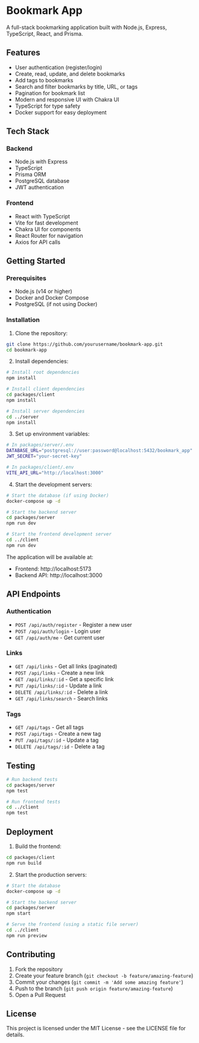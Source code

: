 # Bookmark App

A full-stack bookmarking application built with Node.js, Express, TypeScript, React, and Prisma.

## Features

- User authentication (register/login)
- Create, read, update, and delete bookmarks
- Add tags to bookmarks
- Search and filter bookmarks by title, URL, or tags
- Pagination for bookmark list
- Modern and responsive UI with Chakra UI
- TypeScript for type safety
- Docker support for easy deployment

## Tech Stack

### Backend
- Node.js with Express
- TypeScript
- Prisma ORM
- PostgreSQL database
- JWT authentication

### Frontend
- React with TypeScript
- Vite for fast development
- Chakra UI for components
- React Router for navigation
- Axios for API calls

## Getting Started

### Prerequisites

- Node.js (v14 or higher)
- Docker and Docker Compose
- PostgreSQL (if not using Docker)

### Installation

1. Clone the repository:
```bash
git clone https://github.com/yourusername/bookmark-app.git
cd bookmark-app
```

2. Install dependencies:
```bash
# Install root dependencies
npm install

# Install client dependencies
cd packages/client
npm install

# Install server dependencies
cd ../server
npm install
```

3. Set up environment variables:
```bash
# In packages/server/.env
DATABASE_URL="postgresql://user:password@localhost:5432/bookmark_app"
JWT_SECRET="your-secret-key"

# In packages/client/.env
VITE_API_URL="http://localhost:3000"
```

4. Start the development servers:
```bash
# Start the database (if using Docker)
docker-compose up -d

# Start the backend server
cd packages/server
npm run dev

# Start the frontend development server
cd ../client
npm run dev
```

The application will be available at:
- Frontend: http://localhost:5173
- Backend API: http://localhost:3000

## API Endpoints

### Authentication
- `POST /api/auth/register` - Register a new user
- `POST /api/auth/login` - Login user
- `GET /api/auth/me` - Get current user

### Links
- `GET /api/links` - Get all links (paginated)
- `POST /api/links` - Create a new link
- `GET /api/links/:id` - Get a specific link
- `PUT /api/links/:id` - Update a link
- `DELETE /api/links/:id` - Delete a link
- `GET /api/links/search` - Search links

### Tags
- `GET /api/tags` - Get all tags
- `POST /api/tags` - Create a new tag
- `PUT /api/tags/:id` - Update a tag
- `DELETE /api/tags/:id` - Delete a tag

## Testing

```bash
# Run backend tests
cd packages/server
npm test

# Run frontend tests
cd ../client
npm test
```

## Deployment

1. Build the frontend:
```bash
cd packages/client
npm run build
```

2. Start the production servers:
```bash
# Start the database
docker-compose up -d

# Start the backend server
cd packages/server
npm start

# Serve the frontend (using a static file server)
cd ../client
npm run preview
```

## Contributing

1. Fork the repository
2. Create your feature branch (`git checkout -b feature/amazing-feature`)
3. Commit your changes (`git commit -m 'Add some amazing feature'`)
4. Push to the branch (`git push origin feature/amazing-feature`)
5. Open a Pull Request

## License

This project is licensed under the MIT License - see the LICENSE file for details. 